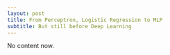 ```yaml
---
layout: post
title: From Perceptron, Logistic Regression to MLP
subtitle: But still before Deep Learning
---
```

No content now.
